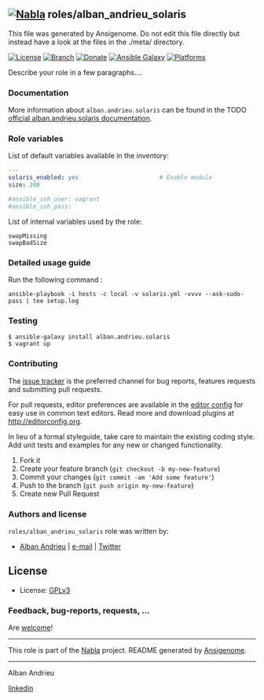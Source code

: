 ## [![Nabla](https://debops.org/images/debops-small.png)](https://github.com/AlbanAndrieu) roles/alban_andrieu_solaris

This file was generated by Ansigenome. Do not edit this file directly but instead have a look at the files in the ./meta/ directory. 

[![License](http://img.shields.io/:license-apache-blue.svg?style=flat-square)](http://www.apache.org/licenses/LICENSE-2.0.html)
[![Branch](http://img.shields.io/github/tag/AlbanAndrieu/ansible-solaris.svg?style=flat-square)](https://github.com/AlbanAndrieu/ansible-solaris/tree/master)
[![Donate](https://img.shields.io/gratipay/AlbanAndrieu.svg?style=flat)](https://www.gratipay.com/~AlbanAndrieu)
[![Ansible Galaxy](https://img.shields.io/badge/galaxy-alban.andrieu.solaris-660198.svg?style=flat)](https://galaxy.ansible.com/alban.andrieu/solaris)
[![Platforms](http://img.shields.io/badge/platforms-solaris-lightgrey.svg?style=flat)](#)


Describe your role in a few paragraphs....


### Documentation

More information about `alban.andrieu.solaris` can be found in the
TODO [official alban.andrieu.solaris documentation](https://docs.debops.org/en/latest/ansible/roles/ansible-solaris/docs/).


### Role variables

List of default variables available in the inventory:

```YAML
---
solaris_enabled: yes                       # Enable module
size: 200

#ansible_ssh_user: vagrant
#ansible_ssh_pass:
```

List of internal variables used by the role:

    swapMissing
    swapBadSize
### Detailed usage guide

Run the following command :

`ansible-playbook -i hosts -c local -v solaris.yml -vvvv --ask-sudo-pass | tee setup.log`

### Testing
```shell
$ ansible-galaxy install alban.andrieu.solaris
$ vagrant up
```

### Contributing

The [issue tracker](https://github.com/AlbanAndrieu/ansible-solaris/issues) is the preferred channel for bug reports, features requests and submitting pull requests.

For pull requests, editor preferences are available in the [editor config](.editorconfig) for easy use in common text editors. Read more and download plugins at <http://editorconfig.org>.

In lieu of a formal styleguide, take care to maintain the existing coding style. Add unit tests and examples for any new or changed functionality.

1. Fork it
2. Create your feature branch (`git checkout -b my-new-feature`)
3. Commit your changes (`git commit -am 'Add some feature'`)
4. Push to the branch (`git push origin my-new-feature`)
5. Create new Pull Request

### Authors and license

`roles/alban_andrieu_solaris` role was written by:

- [Alban Andrieu](nabla.mobi) | [e-mail](mailto:alban.andrieu@free.fr) | [Twitter](https://twitter.com/AlbanAndrieu)

License
-------

- License: [GPLv3](https://tldrlegal.com/license/gnu-general-public-license-v3-%28gpl-3%29)

### Feedback, bug-reports, requests, ...

Are [welcome](https://github.com/AlbanAndrieu/ansible-solaris/issues)!

***

This role is part of the [Nabla](https://github.com/AlbanAndrieu) project.
README generated by [Ansigenome](https://github.com/nickjj/ansigenome/).

***

Alban Andrieu

[linkedin](fr.linkedin.com/in/nabla/)